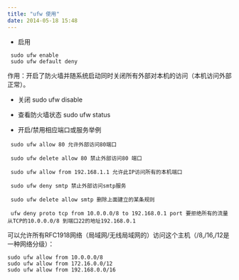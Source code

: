 ```yaml
---
title: "ufw 使用"
date: 2014-05-18 15:48
---
```


* 启用

```
 sudo ufw enable
 sudo ufw default deny 
```
作用：开启了防火墙并随系统启动同时关闭所有外部对本机的访问（本机访问外部正常）。

* 关闭
 sudo ufw disable 

* 查看防火墙状态
 sudo ufw status 

* 开启/禁用相应端口或服务举例
```
 sudo ufw allow 80 允许外部访问80端口

 sudo ufw delete allow 80 禁止外部访问80 端口

 sudo ufw allow from 192.168.1.1 允许此IP访问所有的本机端口

 sudo ufw deny smtp 禁止外部访问smtp服务

 sudo ufw delete allow smtp 删除上面建立的某条规则

 ufw deny proto tcp from 10.0.0.0/8 to 192.168.0.1 port 要拒绝所有的流量从TCP的10.0.0.0/8 到端口22的地址192.168.0.1
```

可以允许所有RFC1918网络（局域网/无线局域网的）访问这个主机（/8,/16,/12是一种网络分级）：
```
sudo ufw allow from 10.0.0.0/8
sudo ufw allow from 172.16.0.0/12
sudo ufw allow from 192.168.0.0/16
```
